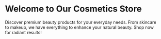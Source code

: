 # Welcome to Our Cosmetics Store

Discover premium beauty products for your everyday needs. From skincare to makeup, we have everything to enhance your natural beauty. Shop now for radiant results!
